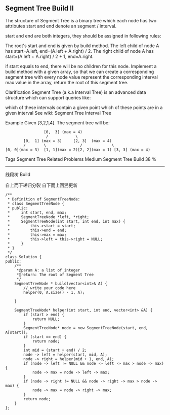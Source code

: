 ## Segment Tree Build II  ##

The structure of Segment Tree is a binary tree which each node has two attributes start and end denote an segment / interval.

start and end are both integers, they should be assigned in following rules:

The root's start and end is given by build method.
The left child of node A has start=A.left, end=(A.left + A.right) / 2.
The right child of node A has start=(A.left + A.right) / 2 + 1, end=A.right.

if start equals to end, there will be no children for this node.
Implement a build method with a given array, so that we can create a corresponding segment tree with every node value represent the corresponding interval max value in the array, return the root of this segment tree.

Clarification
Segment Tree (a.k.a Interval Tree) is an advanced data structure which can support queries like:

which of these intervals contain a given point
which of these points are in a given interval
See wiki:
Segment Tree
Interval Tree

Example
Given [3,2,1,4]. The segment tree will be:

	                 [0,  3] (max = 4)
	                  /            \
	        [0,  1] (max = 3)     [2, 3]  (max = 4)
	        /        \               /             \
	[0, 0](max = 3)  [1, 1](max = 2)[2, 2](max = 1) [3, 3] (max = 4)
Tags 
Segment Tree
Related Problems 
Medium Segment Tree Build 38 %

----------
线段树 Build

自上而下递归分裂
自下而上回溯更新

	/**
	 * Definition of SegmentTreeNode:
	 * class SegmentTreeNode {
	 * public:
	 *     int start, end, max;
	 *     SegmentTreeNode *left, *right;
	 *     SegmentTreeNode(int start, int end, int max) {
	 *         this->start = start;
	 *         this->end = end;
	 *         this->max = max;
	 *         this->left = this->right = NULL;
	 *     }
	 * }
	 */
	class Solution {
	public:
	    /**
	     *@param A: a list of integer
	     *@return: The root of Segment Tree
	     */
	    SegmentTreeNode * build(vector<int>& A) {
	        // write your code here
	        helper(0, A.size() - 1, A);
	
	    }
	
	    SegmentTreeNode* helper(int start, int end, vector<int> &A) {
	        if (start > end) {
	            return NULL;
	        }
	        SegmentTreeNode* node = new SegmentTreeNode(start, end, A[start]);
	        if (start == end) {
	            return node;
	        }
	        int mid = (start + end) / 2;
	        node -> left = helper(start, mid, A);
	        node -> right = helper(mid + 1, end, A);
	        if (node -> left != NULL && node -> left -> max > node -> max) {
	            node -> max = node -> left -> max;
	        }
	        if (node -> right != NULL && node -> right -> max > node -> max) {
	            node -> max = node -> right -> max;
	        }
	        return node;
	    }
	};